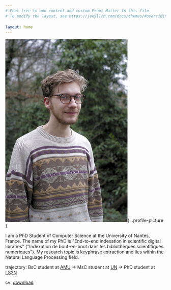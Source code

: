 ```yaml
---
# Feel free to add content and custom Front Matter to this file.
# To modify the layout, see https://jekyllrb.com/docs/themes/#overriding-theme-defaults

layout: home
---
```


<style>
.profile-picture { width: 15em; }
.profile-picture { float: left; margin-right: 30px; margin-bottom: 30px; max-width: 40%; border: 6px solid #ddd; border-radius: 6px; box-sizing: border-box; }
@media screen and (max-width: 600px) { .profile-picture { display: block; float: none; max-width: 100%; margin-left: auto; margin-right: auto; } }
</style>

![portrait](/assets/portrait.jpg){: .profile-picture }

I am a PhD Student of Computer Science at the University of Nantes, France. The name of my PhD is "End-to-end indexation in scientific digital libraries" ("Indexation de bout-en-bout dans les bibliothèques scientifiques numériques"). My research topic is keyphrase extraction and lies within the Natural Language Processing field.

trajectory: BsC student at [AMU](https://www.univ-amu.fr) -> MsC student at [UN](https://www.univ-nantes.fr) -> PhD student at [LS2N](https://www.ls2n.fr)

cv: [download](assets/cv_en.pdf)